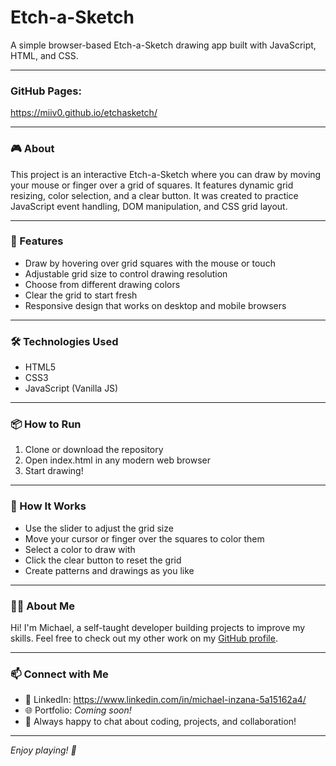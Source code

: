 # Etch-a-Sketch

A simple browser-based Etch-a-Sketch drawing app built with JavaScript, HTML, and CSS.

---

### GitHub Pages:

https://miiv0.github.io/etchasketch/

---

### 🎮 About

This project is an interactive Etch-a-Sketch where you can draw by moving your mouse or finger over a grid of squares. It features dynamic grid resizing, color selection, and a clear button. It was created to practice JavaScript event handling, DOM manipulation, and CSS grid layout.

---

### 🚀 Features

- Draw by hovering over grid squares with the mouse or touch
- Adjustable grid size to control drawing resolution
- Choose from different drawing colors
- Clear the grid to start fresh
- Responsive design that works on desktop and mobile browsers

---

### 🛠️ Technologies Used

- HTML5
- CSS3
- JavaScript (Vanilla JS)

---

### 📦 How to Run

1. Clone or download the repository
2. Open index.html in any modern web browser
3. Start drawing!

---

### 🎯 How It Works

- Use the slider to adjust the grid size
- Move your cursor or finger over the squares to color them
- Select a color to draw with
- Click the clear button to reset the grid
- Create patterns and drawings as you like

---

### 👨‍💻 About Me

Hi! I'm Michael, a self-taught developer building projects to improve my skills. Feel free to check out my other work on my [GitHub profile](https://github.com/miiv0).

---

### 📫 Connect with Me

- 💼 LinkedIn: https://www.linkedin.com/in/michael-inzana-5a15162a4/  
- 🌐 Portfolio: *Coming soon!*  
- 💬 Always happy to chat about coding, projects, and collaboration!

---

*Enjoy playing! 🎉*
